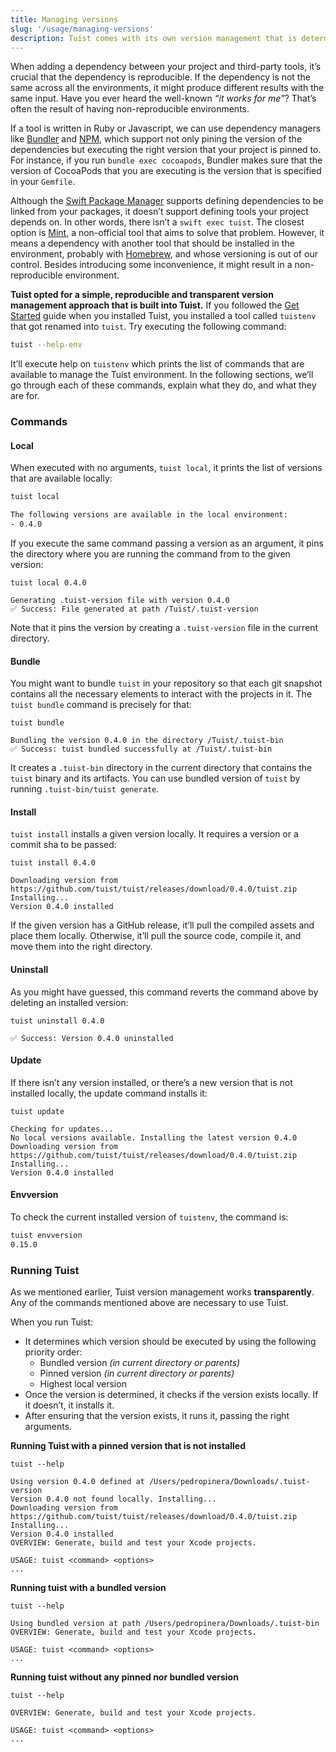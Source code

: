 ```yaml
---
title: Managing versions
slug: '/usage/managing-versions'
description: Tuist comes with its own version management that is deterministic and ensures that everyone in the team uses the same version of Tuist. This document explains how to use it, and what are the commands available to pin projects or the environment to specific versions of Tuist.
---
```


When adding a dependency between your project and third-party tools, it’s crucial that the dependency is reproducible. If the dependency is not the same across all the environments, it might produce different results with the same input. Have you ever heard the well-known _“it works for me”_? That’s often the result of having non-reproducible environments.

If a tool is written in Ruby or Javascript, we can use dependency managers like [Bundler](https://bundler.io) and [NPM](https://www.npmjs.com), which support not only pining the version of the dependencies but executing the right version that your project is pinned to. For instance, if you run `bundle exec cocoapods`, Bundler makes sure that the version of CocoaPods that you are executing is the version that is specified in your `Gemfile`.

Although the [Swift Package Manager](https://swift.org/package-manager/) supports defining dependencies to be linked from your packages, it doesn’t support defining tools your project depends on. In other words, there isn’t a `swift exec tuist`. The closest option is [Mint](https://github.com/yonaskolb/mint), a non-official tool that aims to solve that problem. However, it means a dependency with another tool that should be installed in the environment, probably with [Homebrew](https://brew.sh), and whose versioning is out of our control. Besides introducing some inconvenience, it might result in a non-reproducible environment.

**Tuist opted for a simple, reproducible and transparent version management approach that is built into Tuist.** If you followed the [Get Started](/usage/get-started/) guide when you installed Tuist, you installed a tool called `tuistenv` that got renamed into `tuist`. Try executing the following command:

```bash
tuist --help-env
```

It’ll execute help on `tuistenv` which prints the list of commands that are available to manage the Tuist environment. In the following sections, we’ll go through each of these commands, explain what they do, and what they are for.

### Commands

#### Local

When executed with no arguments, `tuist local`, it prints the list of versions that are available locally:

```bash
tuist local

The following versions are available in the local environment:
- 0.4.0
```

If you execute the same command passing a version as an argument, it pins the directory where you are running the command from to the given version:

```text
tuist local 0.4.0

Generating .tuist-version file with version 0.4.0
✅ Success: File generated at path /Tuist/.tuist-version
```

Note that it pins the version by creating a `.tuist-version` file in the current directory.

#### Bundle

You might want to bundle `tuist` in your repository so that each git snapshot contains all the necessary elements to interact with the projects in it. The `tuist bundle` command is precisely for that:

```text
tuist bundle

Bundling the version 0.4.0 in the directory /Tuist/.tuist-bin
✅ Success: tuist bundled successfully at /Tuist/.tuist-bin
```

It creates a `.tuist-bin` directory in the current directory that contains the `tuist` binary and its artifacts. You can use bundled version of `tuist` by running `.tuist-bin/tuist generate`.

#### Install

`tuist install` installs a given version locally. It requires a version or a commit sha to be passed:

```text
tuist install 0.4.0

Downloading version from https://github.com/tuist/tuist/releases/download/0.4.0/tuist.zip
Installing...
Version 0.4.0 installed
```

If the given version has a GitHub release, it’ll pull the compiled assets and place them locally. Otherwise, it’ll pull the source code, compile it, and move them into the right directory.

#### Uninstall

As you might have guessed, this command reverts the command above by deleting an installed version:

```text
tuist uninstall 0.4.0

✅ Success: Version 0.4.0 uninstalled
```

#### Update

If there isn’t any version installed, or there’s a new version that is not installed locally, the update command installs it:

```text
tuist update

Checking for updates...
No local versions available. Installing the latest version 0.4.0
Downloading version from https://github.com/tuist/tuist/releases/download/0.4.0/tuist.zip
Installing...
Version 0.4.0 installed
```

#### Envversion

To check the current installed version of `tuistenv`, the command is:

```sh
tuist envversion
0.15.0
```

### Running Tuist

As we mentioned earlier, Tuist version management works **transparently**. Any of the commands mentioned above are necessary to use Tuist.

When you run Tuist:

- It determines which version should be executed by using the following priority order:
  - Bundled version _\(in current directory or parents\)_
  - Pinned version _\(in current directory or parents\)_
  - Highest local version
- Once the version is determined, it checks if the version exists locally. If it doesn’t, it installs it.
- After ensuring that the version exists, it runs it, passing the right arguments.

**Running Tuist with a pinned version that is not installed**

```text
tuist --help

Using version 0.4.0 defined at /Users/pedropinera/Downloads/.tuist-version
Version 0.4.0 not found locally. Installing...
Downloading version from https://github.com/tuist/tuist/releases/download/0.4.0/tuist.zip
Installing...
Version 0.4.0 installed
OVERVIEW: Generate, build and test your Xcode projects.

USAGE: tuist <command> <options>
...
```

**Running tuist with a bundled version**

```text
tuist --help

Using bundled version at path /Users/pedropinera/Downloads/.tuist-bin
OVERVIEW: Generate, build and test your Xcode projects.

USAGE: tuist <command> <options>
...
```

**Running tuist without any pinned nor bundled version**

```text
tuist --help

OVERVIEW: Generate, build and test your Xcode projects.

USAGE: tuist <command> <options>
...
```

